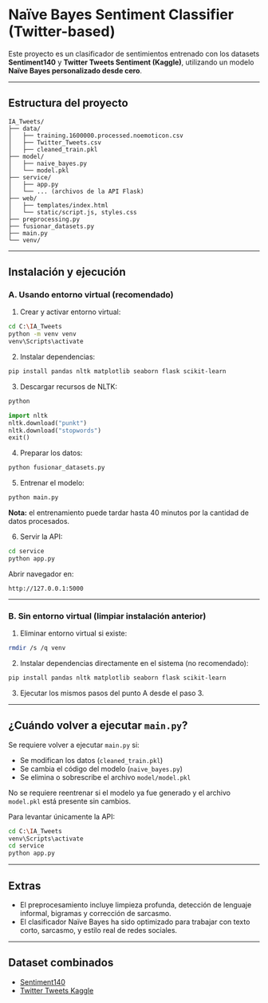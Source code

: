 # Naïve Bayes Sentiment Classifier (Twitter-based)

Este proyecto es un clasificador de sentimientos entrenado con los datasets **Sentiment140** y **Twitter Tweets Sentiment (Kaggle)**, utilizando un modelo **Naïve Bayes personalizado desde cero**.

---

## Estructura del proyecto

```
IA_Tweets/
├── data/
│   ├── training.1600000.processed.noemoticon.csv
│   ├── Twitter_Tweets.csv
│   ├── cleaned_train.pkl
├── model/
│   ├── naive_bayes.py
│   └── model.pkl
├── service/
│   ├── app.py
│   └── ... (archivos de la API Flask)
├── web/
│   ├── templates/index.html
│   └── static/script.js, styles.css
├── preprocessing.py
├── fusionar_datasets.py
├── main.py
└── venv/
```

---

## Instalación y ejecución

### A. Usando entorno virtual (recomendado)

1. Crear y activar entorno virtual:
```bash
cd C:\IA_Tweets
python -m venv venv
venv\Scripts\activate
```

2. Instalar dependencias:
```bash
pip install pandas nltk matplotlib seaborn flask scikit-learn
```

3. Descargar recursos de NLTK:
```bash
python
```
```python
import nltk
nltk.download("punkt")
nltk.download("stopwords")
exit()
```

4. Preparar los datos:
```bash
python fusionar_datasets.py
```

5. Entrenar el modelo:
```bash
python main.py
```
**Nota:** el entrenamiento puede tardar hasta 40 minutos por la cantidad de datos procesados.

6. Servir la API:
```bash
cd service
python app.py
```

Abrir navegador en:
```
http://127.0.0.1:5000
```

---

### B. Sin entorno virtual (limpiar instalación anterior)

1. Eliminar entorno virtual si existe:
```bash
rmdir /s /q venv
```

2. Instalar dependencias directamente en el sistema (no recomendado):
```bash
pip install pandas nltk matplotlib seaborn flask scikit-learn
```

3. Ejecutar los mismos pasos del punto A desde el paso 3.

---

## ¿Cuándo volver a ejecutar `main.py`?

Se requiere volver a ejecutar `main.py` si:
- Se modifican los datos (`cleaned_train.pkl`)
- Se cambia el código del modelo (`naive_bayes.py`)
- Se elimina o sobrescribe el archivo `model/model.pkl`

No se requiere reentrenar si el modelo ya fue generado y el archivo `model.pkl` está presente sin cambios.

Para levantar únicamente la API:
```bash
cd C:\IA_Tweets
venv\Scripts\activate
cd service
python app.py
```

---

## Extras

- El preprocesamiento incluye limpieza profunda, detección de lenguaje informal, bigramas y corrección de sarcasmo.
- El clasificador Naïve Bayes ha sido optimizado para trabajar con texto corto, sarcasmo, y estilo real de redes sociales.

---

## Dataset combinados

- [Sentiment140](http://help.sentiment140.com/for-students/)
- [Twitter Tweets Kaggle](https://www.kaggle.com/datasets/yasserh/twitter-tweets-sentiment-dataset)
